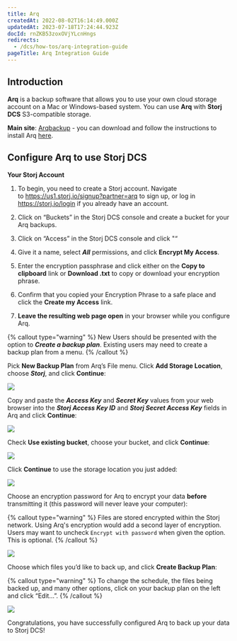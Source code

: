 ```yaml
---
title: Arq
createdAt: 2022-08-02T16:14:49.000Z
updatedAt: 2023-07-18T17:24:44.923Z
docId: rnZKB53zoxOVjYLcnHngs
redirects:
  - /dcs/how-tos/arq-integration-guide
pageTitle: Arq Integration Guide
---
```


## Introduction

**Arq** is a backup software that allows you to use your own cloud storage account on a Mac or Windows-based system. You can use **Arq** with **Storj DCS** S3-compatible storage.

**Main site**: [Arqbackup](https://www.arqbackup.com/) - you can download and follow the instructions to install Arq [here](https://www.arqbackup.com/download/).

## Configure Arq to use Storj DCS

**Your Storj Account**

1.  To begin, you need to create a Storj account. Navigate to <https://us1.storj.io/signup?partner=arq> to sign up, or log in <https://storj.io/login> if you already have an account.

2.  Click on “Buckets” in the Storj DCS console and create a bucket for your Arq backups.

3.  Click on “Access” in the Storj DCS console and click "[](docId\:ObsfiEHKpVU7JTdGtW-3t)“

4.  Give it a name, select ***All*** permissions, and click **Encrypt My Access**.

5.  Enter the encryption passphrase and click either on the **Copy to clipboard** link or **Download .txt** to copy or download your encryption phrase.

6.  Confirm that you copied your Encryption Phrase to a safe place and click the **Create my Access** link.

7.  **Leave the resulting web page open** in your browser while you configure Arq.

{% callout type="warning"  %} 
New Users should be presented with the option to ***Create a backup plan***.  Existing users may need to create a backup plan from a menu.
{% /callout %}

Pick **New Backup Plan** from Arq’s File menu. Click **Add Storage Location**, choose ***Storj***, and click **Continue**:

![](https://archbee-image-uploads.s3.amazonaws.com/kv3plx2xmXcUGcVl4Lttj/N6I8rnUYX8QGa5aRKP-x0_image-34-2.png)

Copy and paste the ***Access Key*** and ***Secret Key*** values from your web browser into the ***Storj Access Key ID*** and ***Storj Secret Access Key*** fields in Arq and click **Continue**:

![](https://archbee-image-uploads.s3.amazonaws.com/kv3plx2xmXcUGcVl4Lttj/Wrpn4kV2MWr2CPD98kuqa_image-42.png)

Check **Use existing bucket**, choose your bucket, and click **Continue**:

![](https://archbee-image-uploads.s3.amazonaws.com/kv3plx2xmXcUGcVl4Lttj/fNyYgCE3ujxntenNyK-ca_image-32-2.png)

Click **Continue** to use the storage location you just added:

![](https://archbee-image-uploads.s3.amazonaws.com/kv3plx2xmXcUGcVl4Lttj/RM5tmZXEaSn36pqkbes4N_screen-shot-2022-05-27-at-94548-am-1024x814.png)

Choose an encryption password for Arq to encrypt your data **before** transmitting it (this password will never leave your computer):

{% callout type="warning"  %} 
Files are stored encrypted within the Storj network.  Using Arq's encryption would add a second layer of encryption.  Users may want to uncheck `Encrypt with password` when given the option.  This is optional.&#x20;
{% /callout %}

![](https://archbee-image-uploads.s3.amazonaws.com/kv3plx2xmXcUGcVl4Lttj/j-ej_S6qiBjUl-c_-ggZb_screen-shot-2022-05-27-at-94638-am-1024x814.png)

Choose which files you’d like to back up, and click **Create Backup Plan**:

{% callout type="warning"  %} 
&#x20;To change the schedule, the files being backed up, and many other options, click on your backup plan on the left and click “Edit…”.
{% /callout %}

![](https://archbee-image-uploads.s3.amazonaws.com/kv3plx2xmXcUGcVl4Lttj/snmPnsOGwsJ2aQ7Ub_wiy_screen-shot-2022-05-27-at-94712-am-1024x814.png)



Congratulations, you have successfully configured Arq to back up your data to Storj DCS!

